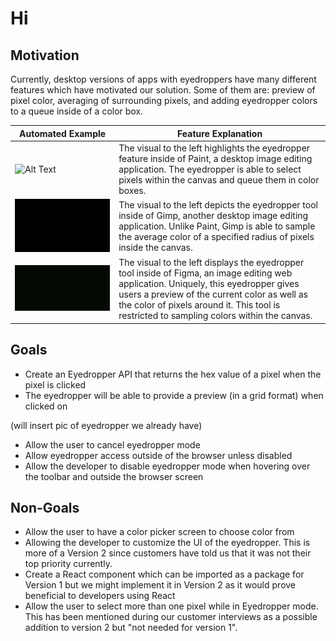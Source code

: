 # Hi 

## Motivation

Currently, desktop versions of apps with eyedroppers have many different features which have motivated our solution. Some of them are: preview of pixel color, averaging of surrounding pixels, and adding eyedropper colors to a queue inside of a color box.

| Automated Example | Feature Explanation |
| ------------- | ----------- |
| ![Alt Text](paint.gif) | The visual to the left highlights the eyedropper feature inside of Paint, a desktop image editing application. The eyedropper is able to select pixels within the canvas and queue them in color boxes. |
| ![Alt Text](gimp.gif) | The visual to the left depicts the eyedropper tool inside of Gimp, another desktop image editing application. Unlike Paint, Gimp is able to sample the average color of a specified radius of pixels inside the canvas. |
| ![Alt Text](figma.gif) | The visual to the left displays the eyedropper tool inside of Figma, an image editing web application. Uniquely, this eyedropper gives users a preview of the current color as well as the color of pixels around it. This tool is restricted to sampling colors within the canvas. |

## Goals 
- Create an Eyedropper API that returns the hex value of a pixel when the pixel is clicked 
- The eyedropper will be able to provide a preview (in a grid format) when clicked on

(will insert pic of eyedropper we already have)
- Allow the user to cancel eyedropper mode  
- Allow eyedropper access outside of the browser unless disabled
- Allow the developer to disable eyedropper mode when hovering over the toolbar and outside the browser screen

## Non-Goals
- Allow the user to have a color picker screen to choose color from 
- Allowing the developer to customize the UI of the eyedropper. This is more of a Version 2 since customers have told us that it was not their top priority currently. 
- Create a React component which can be imported as a package for Version 1 but we might implement it in Version 2 as it would prove beneficial to developers using React 
- Allow the user to select more than one pixel while in Eyedropper mode. This has been mentioned during our customer interviews as a possible addition to version 2 but "not needed for version 1".

